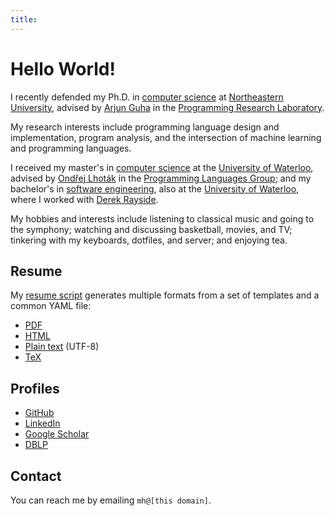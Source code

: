 ```yaml
---
title:
---
```


# Hello World!

I recently defended my Ph.D. in [computer science][khoury] at [Northeastern
University][], advised by [Arjun Guha][aguha] in the [Programming Research
Laboratory][].

My research interests include programming language design and implementation,
program analysis, and the intersection of machine learning and programming
languages.

I received my master's in [computer science][scs] at the [University of
Waterloo][], advised by [Ondřej Lhoták][olhotak] in the [Programming Languages Group];
and my bachelor's in [software engineering][se], also at the [University of
Waterloo][], where I worked with [Derek Rayside][drayside].

My hobbies and interests include listening to classical music and going to the
symphony; watching and discussing basketball, movies, and TV; tinkering with my
keyboards, dotfiles, and server; and enjoying tea.

[khoury]: https://www.khoury.northeastern.edu/
[Northeastern University]: https://www.northeastern.edu/
[Programming Research Laboratory]: https://prl.khoury.northeastern.edu/
[aguha]: https://www.khoury.northeastern.edu/~arjunguha/main/home/

[scs]: https://cs.uwaterloo.ca/
[University of Waterloo]: https://uwaterloo.ca/
[olhotak]: https://plg.uwaterloo.ca/~olhotak/
[Programming Languages Group]: https://plg.uwaterloo.ca/

[se]: https://uwaterloo.ca/software-engineering/
[drayside]: https://ece.uwaterloo.ca/~drayside/

## Resume

My [resume script][] generates multiple formats from a set of templates and
a common YAML file:

  - [PDF][pdf resume]
  - [HTML][html resume]
  - [Plain text][txt resume] (UTF-8)
  - [TeX][tex resume]

[resume script]: https://github.com/mhyee/resume
[pdf resume]: /resume/resume.pdf
[html resume]: /resume/resume.html
[txt resume]: /resume/resume.txt
[tex resume]: /resume/resume.tex

## Profiles

  - [GitHub][]
  - [LinkedIn][]
  - [Google Scholar][]
  - [DBLP][]

[GitHub]: https://github.com/mhyee
[LinkedIn]: https://www.linkedin.com/in/mhyee
[Google Scholar]: https://scholar.google.com/citations?user=rijGpmoAAAAJ
[DBLP]: https://dblp.uni-trier.de/pid/146/0143.html

## Contact

You can reach me by emailing `mh@[this domain]`.
